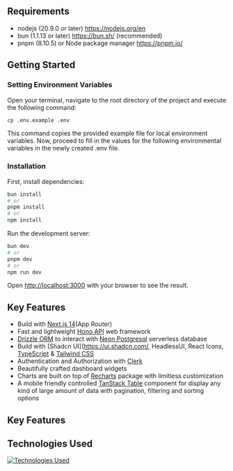 ## Requirements

- nodejs (20.9.0 or later) https://nodejs.org/en
- bun (1.1.13 or later) https://bun.sh/ (recommended)
- pnpm (8.10.5) or Node package manager https://pnpm.io/

## Getting Started

### Setting Environment Variables

Open your terminal, navigate to the root directory of the project and execute the following command:

``` bash
cp .env.example .env
```

This command copies the provided example file for local environment variables. Now, proceed to fill in the values for
the following environmental variables in the newly created .env file.

### Installation

First, install dependencies:

```bash
bun install
# or
pnpm install
# or
npm install
```

Run the development server:

```bash
bun dev
# or
pnpm dev
# or
npm run dev
```

Open [http://localhost:3000](http://localhost:3000) with your browser to see the result.

## Key Features

- Build with [Next.js 14](https://nextjs.org/)(App Router)
- Fast and lightweight [Hono API](https://hono.dev/) web framework
- [Drizzle ORM](https://orm.drizzle.team/) to interact with [Neon Postgresql](https://neon.tech/) serverless database
- Build with [Shadcn UI](https://ui.shadcn.com/, HeadlessUI, React
  Icons, [TypeScript](https://www.typescriptlang.org/) & [Tailwind CSS](https://tailwindcss.com/)
- Authentication and Authorization with [Clerk](https://clerk.dev/)
- Beautifully crafted dashboard widgets
- Charts are built on top of [Recharts](https://recharts.org/en-US) package with limitless customization
- A mobile friendly controlled [TanStack Table](https://tanstack.com/table/latest) component for display any kind of
  large amount of data with pagination, filtering and sorting options

## Key Features

## Technologies Used

[![Technologies Used](https://skillicons.dev/icons?i=bun,nextjs,ts,tailwind,postgres,vercel)](https://skillicons.dev)
